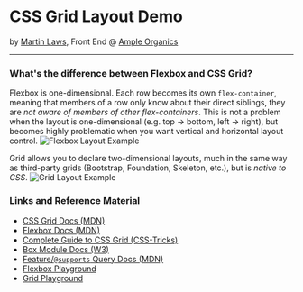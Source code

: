 # CSS Grid Layout Demo
by [Martin Laws](https://twitter.com/martinblaws), Front End @ [Ample Organics](http://www.ampleorganics.com)

---

### What's the difference between Flexbox and CSS Grid?
Flexbox is one-dimensional. Each row becomes its own `flex-container`, meaning that members of a row only know about their direct siblings, they are _not aware of members of other flex-containers_. This is not a problem when the layout is one-dimensional (e.g. top -> bottom, left -> right), but becomes highly problematic when you want vertical and horizontal layout control.
![Flexbox Layout Example](https://i.imgur.com/cLRrezS.png)

Grid allows you to declare two-dimensional layouts, much in the same way as third-party grids (Bootstrap, Foundation, Skeleton, etc.), but is _native to CSS_.
![Grid Layout Example](https://i.imgur.com/OTN63a5.png)

### Links and Reference Material
* [CSS Grid Docs (MDN)](https://developer.mozilla.org/en-US/docs/Glossary/Grid)
* [Flexbox Docs (MDN)](https://developer.mozilla.org/en-US/docs/Web/CSS/CSS_Flexible_Box_Layout)
* [Complete Guide to CSS Grid (CSS-Tricks)](https://css-tricks.com/snippets/css/complete-guide-grid/)
* [Box Module Docs (W3)](https://www.w3.org/TR/css-align-3/#intro)
* [Feature/`@supports` Query Docs (MDN)](https://developer.mozilla.org/en-US/docs/Web/CSS/%40supports)
* [Flexbox Playground](https://codepen.io/enxaneta/full/adLPwv)
* [Grid Playground](https://www.cssgridplayground.com/)